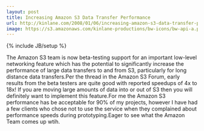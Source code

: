 ```yaml
---
layout: post
title: Increasing Amazon S3 Data Transfer Performance
url: http://kinlane.com/2008/01/06/increasing-amazon-s3-data-transfer-performance/
image: https://s3.amazonaws.com/kinlane-productions/bw-icons/bw-api-a.png
---
```

{% include JB/setup %}
The Amazon S3 team is now beta-testing support for an important low-level networking feature which has the potential to significantly increase the performance of large data transfers to and from S3, particularly for long distance data transfers.Per the thread in the Amazon S3 Forum, early results from the beta testers are quite good with reported speedups of 4x to 18x! If you are moving large amounts of data into or out of S3 then you will definitely want to implement this feature.For me the Amazon S3 performance has be acceptable for 90% of my projects, however I have had a few clients who chose not to use the service when they complained about performance speeds during prototyping.Eager to see what the Amazon Team comes up wtih.